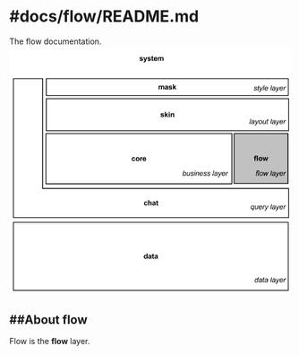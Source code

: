 #docs/flow/README.md
==============

The flow documentation.
![Image](../flow/images/system_overview_flow.png?raw=true)

##About flow
----------
Flow is the **flow** layer.